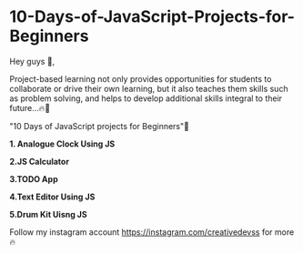 # 10-Days-of-JavaScript-Projects-for-Beginners

Hey guys 👋,

Project-based learning not only provides opportunities for students to collaborate or drive their own learning, but it also teaches them skills such as problem solving, and helps to develop additional skills integral to their future...🔥👀

"10 Days of JavaScript projects for Beginners"📌

**1. Analogue Clock Using JS**


**2.JS Calculator**


**3.TODO App**


**4.Text Editor Using JS**


**5.Drum Kit Uisng JS**

Follow my instagram account https://instagram.com/creativedevss for more 🔥
